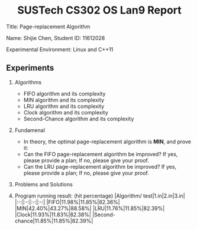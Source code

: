 # <center> SUSTech CS302 OS Lan9 Report </center>

Title: Page-replacement Algorithm

Name: Shijie Chen, Student ID: 11612028

Experimental Environment: Linux and C++11
## Experiments
1. Algorithms
   * FIFO algorithm and its complexity
   * MIN algorithm and its complexity
   * LRU algorithm and its complexity
   * Clock algorithm and its complexity
   * Second-Chance algorithm and its complexity
2. Fundamenal
   * In theory, the optimal page-replacement algorithm is **MIN**, and prove it:
   * Can the FIFO page-replacement algorithm be improved? If yes, please provide a plan; If no, please give your proof.
   * Can the LRU page-replacement algorithm be improved? If yes, please provide a plan; If no, please give your proof.
3. Problems and Solutions
   
4. Program running result: (hit percentage)
   |Algorithm/ test|1.in|2.in|3.in|
   |:-:|:-:|:-:|:-:|
   |FIFO|11.98%|11.85%|82.36%|
   |MIN|42.40%|43.27%|88.58%|
   |LRU|11.76%|11.85%|82.39%|
   |Clock|11.93%|11.83%|82.38%|
   |Second-chance|11.85%|11.85%|82.39%|